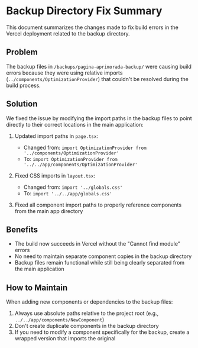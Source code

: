 # Backup Directory Fix Summary

This document summarizes the changes made to fix build errors in the Vercel deployment related to the backup directory.

## Problem
The backup files in `/backups/pagina-aprimorada-backup/` were causing build errors because they were using relative imports (`../components/OptimizationProvider`) that couldn't be resolved during the build process.

## Solution
We fixed the issue by modifying the import paths in the backup files to point directly to their correct locations in the main application:

1. Updated import paths in `page.tsx`:
   - Changed from: `import OptimizationProvider from '../components/OptimizationProvider'`
   - To: `import OptimizationProvider from '../../app/components/OptimizationProvider'`

2. Fixed CSS imports in `layout.tsx`:
   - Changed from: `import '../globals.css'`
   - To: `import '../../app/globals.css'`

3. Fixed all component import paths to properly reference components from the main app directory

## Benefits
- The build now succeeds in Vercel without the "Cannot find module" errors
- No need to maintain separate component copies in the backup directory
- Backup files remain functional while still being clearly separated from the main application

## How to Maintain
When adding new components or dependencies to the backup files:
1. Always use absolute paths relative to the project root (e.g., `../../app/components/NewComponent`)
2. Don't create duplicate components in the backup directory
3. If you need to modify a component specifically for the backup, create a wrapped version that imports the original
